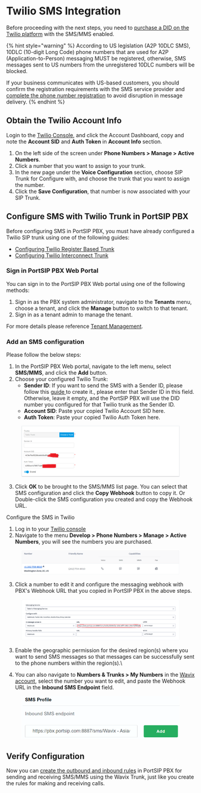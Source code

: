 # Twilio SMS Integration

Before proceeding with the next steps, you need to [purchase a DID on the Twilio platform](purchase-a-did-on-the-twilio.md) with the SMS/MMS enabled.

{% hint style="warning" %}
According to US legislation (A2P 10DLC SMS), 10DLC (10-digit Long Code) phone numbers that are used for A2P (Application-to-Person) messaging MUST be registered, otherwise, SMS messages sent to US numbers from the unregistered 10DLC numbers will be blocked.

If your business communicates with US-based customers, you should confirm the registration requirements with the SMS service provider and [complete the phone number registration](https://support.twilio.com/hc/en-us/articles/1260801864489-How-do-I-register-to-use-A2P-10DLC-messaging-) to avoid disruption in message delivery.
{% endhint %}

## Obtain the Twilio Account Info

Login to the [Twilio Console](https://console.twilio.com/), and click the Account Dashboard, copy and note the **Account SID** and **Auth Token** in **Account Info** section.

1. On the left side of the screen under **Phone Numbers > Manage > Active Numbers**.
2. Click a number that you want to assign to your trunk.
3. In the new page under the **Voice Configuration** section, choose SIP Trunk for Configure with, and choose the trunk that you want to assign the number.
4. Click the **Save Configuration**, that number is now associated with your SIP Trunk.

## Configure SMS with Twilio Trunk in PortSIP PBX

Before configuring SMS in PortSIP PBX, you must have already configured a Twilio SIP trunk using one of the following guides:

* [Configuring Twilio Register Based Trunk](configuring-twilio-register-based-trunk.md)
* [Configuring Twilio Interconnect Trunk](configuring-twilio-interconnect-trunk.md)

### Sign in PortSIP PBX Web Portal

You can sign in to the PortSIP PBX Web portal using one of the following methods:

1. Sign in as the PBX system administrator, navigate to the **Tenants** menu, choose a tenant, and click the **Manage** button to switch to that tenant.
2. Sign in as a tenant admin to manage the tenant.

For more details please reference [Tenant Management](../../portsip-pbx-administration-guide/3-tenant-management.md).

### Add an SMS configuration

Please follow the below steps:

1. In the PortSIP PBX Web portal, navigate to the left menu, select **SMS/MMS**, and click the **Add** button.&#x20;
2. Choose your configured Twilio Trunk:
   * **Sender ID**: If you want to send the SMS with a Sender ID, please follow this [guide ](https://www.twilio.com/docs/glossary/what-alphanumeric-sender-id)to create it., please enter that Sender ID in this field. Otherwise, leave it empty, and the PortSIP PBX will use the DID number you configured for that Twilio trunk as the Sender ID.
   * **Account SID**: Paste your copied Twilio Account SID here.
   * **Auth Token**: Paste your copied Twilio Auth Token here.

<figure><img src="../../.gitbook/assets/twilio-fig24.png" alt=""><figcaption></figcaption></figure>

3. Click **OK** to be brought to the SMS/MMS list page. You can select that SMS configuration and click the **Copy Webhook** button to copy it. Or Double-click the SMS configuration you created and copy the Webhook URL.

Configure the SMS in Twilio

1. Log in to your [Twilio console](https://console.twilio.com/)
2. Navigate to the menu **Develop > Phone Numbers > Manage > Active Numbers**, you will see the numbers you are purchased.

<figure><img src="../../.gitbook/assets/twilio-fig2.png" alt=""><figcaption></figcaption></figure>

3. Click a number to edit it and configure the messaging webhook with PBX's Webhook URL that you copied in PortSIP PBX in the above steps.

<figure><img src="../../.gitbook/assets/twilio-fig25.png" alt=""><figcaption></figcaption></figure>

3. Enable the geographic permission for the desired region(s) where you want to send SMS messages so that messages can be successfully sent to the phone numbers within the region(s).\

4. You can also navigate to **Numbers & Trunks > My Numbers** in the [Wavix account](https://app.wavix.com/profile/api-keys),  select the number you want to edit, and paste the Webhook URL in the **Inbound SMS Endpoint** field.

<figure><img src="../../.gitbook/assets/wafix-fig34.png" alt="" width="563"><figcaption></figcaption></figure>

## Verify Configuration

Now you can [create the outbound and inbound rules](../wavix-sip-trunk/configuring-outbound-and-inbound-calls.md) in PortSIP PBX for sending and receiving SMS/MMS using the Wavix Trunk, just like you create the rules for making and receiving calls.

